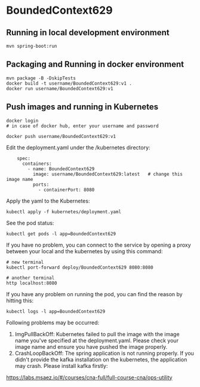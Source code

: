 # BoundedContext629

## Running in local development environment

```
mvn spring-boot:run
```

## Packaging and Running in docker environment

```
mvn package -B -DskipTests
docker build -t username/BoundedContext629:v1 .
docker run username/BoundedContext629:v1
```

## Push images and running in Kubernetes

```
docker login 
# in case of docker hub, enter your username and password

docker push username/BoundedContext629:v1
```

Edit the deployment.yaml under the /kubernetes directory:
```
    spec:
      containers:
        - name: BoundedContext629
          image: username/BoundedContext629:latest   # change this image name
          ports:
            - containerPort: 8080

```

Apply the yaml to the Kubernetes:
```
kubectl apply -f kubernetes/deployment.yaml
```

See the pod status:
```
kubectl get pods -l app=BoundedContext629
```

If you have no problem, you can connect to the service by opening a proxy between your local and the kubernetes by using this command:
```
# new terminal
kubectl port-forward deploy/BoundedContext629 8080:8080

# another terminal
http localhost:8080
```

If you have any problem on running the pod, you can find the reason by hitting this:
```
kubectl logs -l app=BoundedContext629
```

Following problems may be occurred:

1. ImgPullBackOff:  Kubernetes failed to pull the image with the image name you've specified at the deployment.yaml. Please check your image name and ensure you have pushed the image properly.
1. CrashLoopBackOff: The spring application is not running properly. If you didn't provide the kafka installation on the kubernetes, the application may crash. Please install kafka firstly:

https://labs.msaez.io/#/courses/cna-full/full-course-cna/ops-utility

